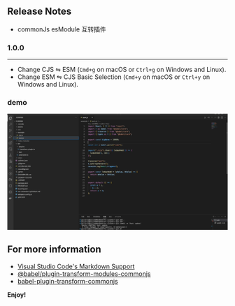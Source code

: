 ## Release Notes

- commonJs esModule 互转插件

### 1.0.0

---

- Change CJS ⇋ ESM (`Cmd+g` on macOS or `Ctrl+g` on Windows and Linux).
- Change ESM ⇋ CJS Basic Selection (`Cmd+y` on macOS or `Ctrl+y` on Windows and Linux).

### demo

![demo](https://github.com/COOKIES-LGL/cjs2esm/blob/master/assets/cjs2esm.gif)

## For more information

- [Visual Studio Code's Markdown Support](http://code.visualstudio.com/docs/languages/markdown)
- [@babel/plugin-transform-modules-commonjs](https://www.npmjs.com/package/@babel/plugin-transform-modules-commonjs)
- [babel-plugin-transform-commonjs](https://www.npmjs.com/package/babel-plugin-transform-commonjs)

**Enjoy!**
